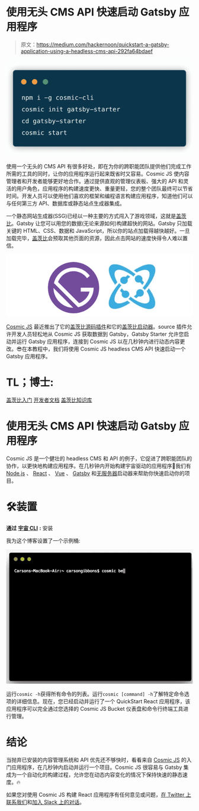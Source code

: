 # 使用无头 CMS API 快速启动 Gatsby 应用程序

> 原文：<https://medium.com/hackernoon/quickstart-a-gatsby-application-using-a-headless-cms-api-292fa64bdaef>

![](img/fce83503ab8829107ee4e91b6e0ce0dc.png)

使用一个无头的 CMS API 有很多好处，即在为你的跨职能团队提供他们完成工作所需的工具的同时，让你的应用程序运行起来既省时又容易。Cosmic JS 使内容管理者和开发者能够更好地合作。通过提供直观的管理仪表板、强大的 API 和灵活的用户角色，应用程序的构建速度更快、重量更轻，您的整个团队最终可以节省时间。开发人员可以使用他们喜欢的框架和编程语言构建应用程序，知道他们可以与任何第三方 API、数据库或静态站点生成器集成。

一个静态网站生成器(SSG)已经以一种主要的方式闯入了游戏领域，这就是[盖茨比](https://www.gatsbyjs.org/)。Gatsby 让您可以用您的数据(无论来源如何)构建超快的网站。Gatsby 只加载关键的 HTML、CSS、数据和 JavaScript，所以你的站点加载得越快越好。一旦加载完毕，[盖茨比](https://www.gatsbyjs.org/)会预取其他页面的资源，因此点击网站的速度快得令人难以置信。

![](img/5899893a4f9d2a06fdf8a01bf3206b76.png)

[Cosmic JS](https://cosmicjs.com) 最近推出了它的[盖茨比源码插件](https://github.com/cosmicjs/gatsby-source-cosmicjs)和它的[盖茨比启动器](https://github.com/cosmicjs/gatsby-starter)。source 插件允许开发人员轻松地从 Cosmic JS 获取数据到 Gatsby，Gatsby Starter 允许您启动并运行 Gatsby 应用程序，连接到 Cosmic JS 以在几秒钟内进行动态内容更改。😎在本教程中，我们将使用 Cosmic JS headless CMS API 快速启动一个 Gatsby 应用程序。

# TL；博士:

[盖茨比入门](https://github.com/cosmicjs/gatsby-starter)
[开发者文档](https://cosmicjs.com/docs)
[盖茨比知识库](https://cosmicjs.com/knowledge-base/gatsby-cms)

# 使用无头 CMS API 快速启动 Gatsby 应用程序

Cosmic JS 是一个健壮的 headless CMS 和 API 的例子，它促进了跨职能团队的协作，以更快地构建应用程序。在几秒钟内开始构建宇宙驱动的应用程序🚀我们有 [Node.js](https://github.com/cosmicjs/node-starter) 、 [React](https://github.com/cosmicjs/react-starter) 、 [Vue](https://github.com/cosmicjs/vue-starter) 、 [Gatsby](https://github.com/cosmicjs/gatsby-starter) 和[无服务器](https://github.com/cosmicjs/serverless-starter)启动器来帮助你快速启动你的项目。

# 🛠️装置

**通过** [**宇宙 CLI**](https://github.com/cosmicjs/cosmic-cli) **:** 安装

我为这个博客设置了一个示例桶:

![](img/8422038f4c67fc76c882f132e0e3667e.png)

运行`cosmic -h`获得所有命令的列表。运行`cosmic [command] -h`了解特定命令选项的详细信息。现在，您已经启动并运行了一个 QuickStart React 应用程序，该应用程序可以完全通过您选择的 Cosmic JS Bucket 仪表盘和命令行终端工具进行管理。

# 结论

当抛弃已安装的内容管理系统和 API 优先还不够快时，看看来自 [Cosmic JS](https://cosmicjs.com/getting-started) 的入门应用程序，在几秒钟内启动并运行一个项目。Cosmic JS 很容易与 Gatsby 集成为一个自动化的构建过程，允许您在动态内容变化的情况下保持快速的静态速度。🔥

如果您对使用 Cosmic JS 构建 React 应用程序有任何意见或问题，[在 Twitter 上联系我们](https://twitter.com/cosmic_js)和[加入 Slack 上的对话](https://cosmicjs.com/community)。